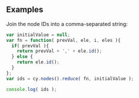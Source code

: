 ## Examples

Join the node IDs into a comma-separated string:

```js
var initialValue = null;
var fn = function( prevVal, ele, i, eles ){
  if( prevVal ){
    return prevVal + ',' + ele.id();
  } else {
    return ele.id();
  }
};
var ids = cy.nodes().reduce( fn, initialValue );

console.log( ids );
```
